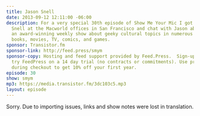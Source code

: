 ```yaml
---
title: Jason Snell
date: 2013-09-12 12:11:00 -06:00
description: For a very special 30th episode of Show Me Your Mic I got to join Jason
  Snell at the Macworld offices in San Francisco and chat with Jason about The Incomparable,
  an award-winning weekly show about geeky cultural topics in numerous media, including
  books, movies, TV, comics, and games.
sponsor: Transistor.fm
sponsor-link: http://feed.press/smym
sponsor-copy: Hosting and feed support provided by Feed.Press.  Sign-up today and
  try FeedPress on a 14 day trial (no contracts or commitments). Use promo code "smym"
  during checkout to get 10% off your first year.
episode: 30
show: smym
mp3: https://media.transistor.fm/3dc103c5.mp3
layout: episode
---
```


Sorry. Due to importing issues, links and show notes were lost in translation.
